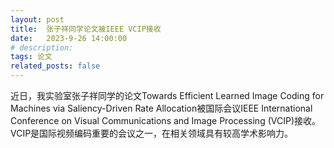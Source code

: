 ```yaml
---
layout: post
title:  张子祥同学论文被IEEE VCIP接收
date:   2023-9-26 14:00:00
# description:
tags: 论文
related_posts: false
---
```


近日，我实验室张子祥同学的论文Towards Efficient Learned Image Coding for Machines via Saliency-Driven Rate Allocation被国际会议IEEE International Conference on Visual Communications and Image Processing (VCIP)接收。VCIP是国际视频编码重要的会议之一，在相关领域具有较高学术影响力。